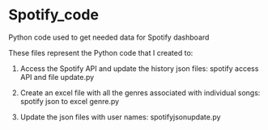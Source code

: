 # Spotify_code
Python code used to get needed data for Spotify dashboard

These files represent the Python code that I created to:

1.  Access the Spotify API and update the history json files: spotify access API and file update.py

2.  Create an excel file with all the genres associated with individual songs: spotify json  to excel genre.py

3.  Update the json files with user names: spotifyjsonupdate.py

